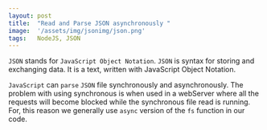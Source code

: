```yaml
---
layout: post
title:  "Read and Parse JSON asynchronously "
image:  '/assets/img/jsonimg/json.png'
tags:   NodeJS, JSON
---
```


`JSON` stands for `JavaScript Object Notation`. `JSON` is syntax for storing and exchanging data. It is a text, written with JavaScript Object Notation. 

`JavaScript` can `parse` `JSON` file  synchronously and asynchronously. The problem with using synchronous is when used in a webServer where all the requests will become blocked while the synchronous file read is running. For, this reason we generally use `async` version of the `fs` function in our code. 